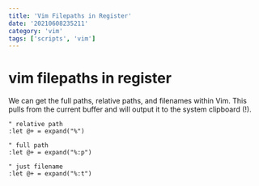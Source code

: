 ```yaml
---
title: 'Vim Filepaths in Register'
date: '20210608235211'
category: 'vim'
tags: ['scripts', 'vim']
---
```


# vim filepaths in register
We can get the full paths, relative paths, and filenames within
Vim. This pulls from the current buffer and will output it
to the system clipboard (!).

```vim
" relative path
:let @+ = expand("%")

" full path
:let @+ = expand("%:p")

" just filename
:let @+ = expand("%:t")
```
